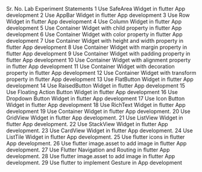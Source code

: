  Sr. No. Lab Experiment Statements
 1 Use SafeArea Widget in flutter App development
 2 Use AppBar Widget in flutter App development
 3 Use Row Widget in flutter App development
 4 Use Column Widget in flutter App development
 5 Use Container Widget with child property in flutter App development
 6 Use Container Widget with color property in flutter App development
 7 Use Container Widget with height and width property in flutter App development
 8 Use Container Widget with margin property in flutter App development
 9 Use Container Widget with padding property in flutter App development
 10 Use Container Widget with alignment property in flutter App development
 11 Use Container Widget with decoration property in flutter App development
 12 Use Container Widget with transform property in flutter App development
 13 Use FlatButton Widget in flutter App development
 14 Use RaisedButton Widget in flutter App development
 15 Use Floating Action Button Widget in flutter App development
 16 Use Dropdown Button Widget in flutter App development
 17 Use Icon Button Widget in flutter App development
 18 Use RichText Widget in flutter App development
 19 Use Container Widget in flutter App development.
 20 Use GridView Widget in flutter App development.
 21 Use ListView Widget in flutter App development.
 22 Use StackView Widget in flutter App development.
 23 Use CardView Widget in flutter App development.
 24 Use ListTile Widget in flutter App development.
 25 Use flutter icons in flutter App development.
 26 Use flutter image.asset to add image in flutter App development.
 27 Use Flutter Navigation and Routing in flutter App development.
 28 Use flutter image.asset to add image in flutter App development.
 29 Use flutter to implement Gesture in App development
